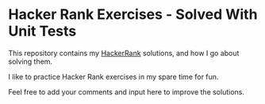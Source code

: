 # Hacker Rank Exercises - Solved With Unit Tests

This repository contains my [HackerRank](https://www.hackerrank.com) solutions, and how I go about solving them.

I like to practice Hacker Rank exercises in my spare time for fun.

Feel free to add your comments and input here to improve the solutions.

